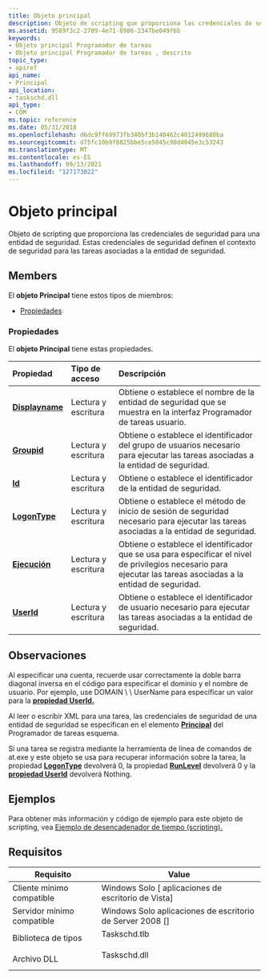 ```yaml
---
title: Objeto principal
description: Objeto de scripting que proporciona las credenciales de seguridad para una entidad de seguridad.
ms.assetid: 9589f3c2-2709-4e71-8986-2347be049f6b
keywords:
- Objeto principal Programador de tareas
- Objeto principal Programador de tareas , descrito
topic_type:
- apiref
api_name:
- Principal
api_location:
- taskschd.dll
api_type:
- COM
ms.topic: reference
ms.date: 05/31/2018
ms.openlocfilehash: d6dc9ff69973fb340bf3b140462c4012499680ba
ms.sourcegitcommit: d75fc10b9f0825bbe5ce5045c90d4045e3c53243
ms.translationtype: MT
ms.contentlocale: es-ES
ms.lasthandoff: 09/13/2021
ms.locfileid: "127173022"
---
```

# <a name="principal-object"></a>Objeto principal

Objeto de scripting que proporciona las credenciales de seguridad para una entidad de seguridad. Estas credenciales de seguridad definen el contexto de seguridad para las tareas asociadas a la entidad de seguridad.

## <a name="members"></a>Members

El **objeto Principal** tiene estos tipos de miembros:

-   [Propiedades](#properties)

### <a name="properties"></a>Propiedades

El **objeto Principal** tiene estas propiedades.



| Propiedad                                                | Tipo de acceso           | Descripción                                                                                                                                                  |
|:--------------------------------------------------------|:----------------------|:-------------------------------------------------------------------------------------------------------------------------------------------------------------|
| [**Displayname**](principal-displayname.md)<br/> | Lectura y escritura<br/> | Obtiene o establece el nombre de la entidad de seguridad que se muestra en la interfaz Programador de tareas usuario.<br/>                                                                |
| [**Groupid**](principal-groupid.md)<br/>         | Lectura y escritura<br/> | Obtiene o establece el identificador del grupo de usuarios necesario para ejecutar las tareas asociadas a la entidad de seguridad.<br/>                           |
| [**Id**](principal-id.md)<br/>                   | Lectura y escritura<br/> | Obtiene o establece el identificador de la entidad de seguridad.<br/>                                                                                                     |
| [**LogonType**](principal-logontype.md)<br/>     | Lectura y escritura<br/> | Obtiene o establece el método de inicio de sesión de seguridad necesario para ejecutar las tareas asociadas a la entidad de seguridad.<br/>                                  |
| [**Ejecución**](principal-runlevel.md)<br/>       | Lectura y escritura<br/> | Obtiene o establece el identificador que se usa para especificar el nivel de privilegios necesario para ejecutar las tareas asociadas a la entidad de seguridad.<br/> |
| [**UserId**](principal-userid.md)<br/>           | Lectura y escritura<br/> | Obtiene o establece el identificador de usuario necesario para ejecutar las tareas asociadas a la entidad de seguridad.<br/>                                        |



 

## <a name="remarks"></a>Observaciones

Al especificar una cuenta, recuerde usar correctamente la doble barra diagonal inversa en el código para especificar el dominio y el nombre de usuario. Por ejemplo, use DOMAIN \\ \\ UserName para especificar un valor para la [**propiedad UserId.**](/windows/desktop/api/taskschd/nf-taskschd-iprincipal-get_userid)

Al leer o escribir XML para una tarea, las credenciales de seguridad de una entidad de seguridad se especifican en el elemento [**Principal**](taskschedulerschema-principal-principaltype-element.md) del Programador de tareas esquema.

Si una tarea se registra mediante la herramienta de línea de comandos de at.exe y este objeto se usa para recuperar información sobre la tarea, la propiedad [**LogonType**](principal-logontype.md) devolverá 0, la propiedad [**RunLevel**](principal-runlevel.md) devolverá 0 y la [**propiedad UserId**](principal-userid.md) devolverá Nothing.

## <a name="examples"></a>Ejemplos

Para obtener más información y código de ejemplo para este objeto de scripting, vea [Ejemplo de desencadenador de tiempo (scripting).](time-trigger-example--scripting-.md)

## <a name="requirements"></a>Requisitos



| Requisito | Value |
|-------------------------------------|-----------------------------------------------------------------------------------------|
| Cliente mínimo compatible<br/> | Windows Solo \[ aplicaciones de escritorio de Vista\]<br/>                                          |
| Servidor mínimo compatible<br/> | Windows Solo aplicaciones de escritorio de Server 2008 \[\]<br/>                                    |
| Biblioteca de tipos<br/>             | <dl> <dt>Taskschd.tlb</dt> </dl> |
| Archivo DLL<br/>                      | <dl> <dt>Taskschd.dll</dt> </dl> |



 

 





